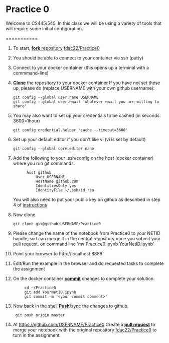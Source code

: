 # Practice 0

Welcome to CS445/545. In this class we will be using a variety of
tools that will require some initial configuration. 

===========

1. To start, [**fork** repository][forking] [fdac22/Practice0][assignment]
1. You should be able to connect to your
   container via ssh (putty)
1. Connect to your docker container (this opens up a terminal with a commmand-line)
1. [**Clone**][ref-clone] the repository to your docker container
  If you have not set these up, please do (replace USERNAME with your own github username):
    ```
	git config --global user.name USERNAME
	git config --global user.email 'whatever email you are willing to share'
    ```
 
1. You may also want to set up your credentials to be cashed (in seconds: 3600=1hour)
    ```
	git config credential.helper 'cache --timeout=3600'
    ```
    
1. Set up your default editor if you don't like vi (vi is set by default)
    ```
    git config --global core.editor nano
    ```


1. Add the following to your .ssh/config on the host (docker container) where you run git commands:
   ```         
         host github
             User USERNANE
             HostName github.com
             IdentitiesOnly yes
             IdentityFile ~/.ssh/id_rsa
   ```      
   
	 You will also need to put your public key on github as described in step 4 of [instructions](https://help.github.com/articles/adding-a-new-ssh-key-to-your-github-account/)
    
1. Now clone
    ```
   git clone git@github:USERNAME/Practice0
    ```
 
1. Please change the name of the notebook from Practice0 to your NETID handle, so I can merge it in the central repository once you submit your pull request.
      on command line 'mv Practice0.ipynb YourNetID.ipynb' 
1. Point your browser to http://localhost:8888
1. Edit/Run the example in the browser and do requested tasks to complete the assignment
1. On the docker container [**commit**][ref-commit] changes to complete your solution.
   ```
        cd ~/Practice0
        git add YourNetID.ipynb
        git commit -m '<your commit comment>'
   ```
1. Now back in the shell [**Push**][ref-push]/sync the changes to github.

        git push origin master
   
1. At https://github.com/USERNAME/Practice0
   Create a [**pull request**][pull-request] to merge your notebook with the
   original repository [fdac22/Practice0][assignment]  to
   turn in the assignment.


[assignment]: https://github.com/fdac22/Practice0
[forking]: https://guides.github.com/activities/forking/
[ref-clone]: http://gitref.org/creating/#clone
[ref-commit]: http://gitref.org/basic/#commit
[ref-push]: http://gitref.org/remotes/#push
[pull-request]: https://help.github.com/articles/creating-a-pull-request
